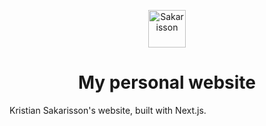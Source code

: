 <p align="center">
  <a href="https://www.sakarisson.com">
    <img alt="Sakarisson" src="https://sakarisson.com/icons/icon-256x256.png" width="60" />
  </a>
</p>
<h1 align="center">
  My personal website
</h1>

Kristian Sakarisson's website, built with Next.js.
